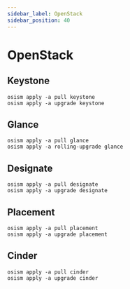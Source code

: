 ```yaml
---
sidebar_label: OpenStack
sidebar_position: 40
---
```


# OpenStack

## Keystone

```
osism apply -a pull keystone
osism apply -a upgrade keystone
```

## Glance

```
osism apply -a pull glance
osism apply -a rolling-upgrade glance
```

## Designate

```
osism apply -a pull designate
osism apply -a upgrade designate
```

## Placement

```
osism apply -a pull placement
osism apply -a upgrade placement
```

## Cinder

```
osism apply -a pull cinder
osism apply -a upgrade cinder
```
